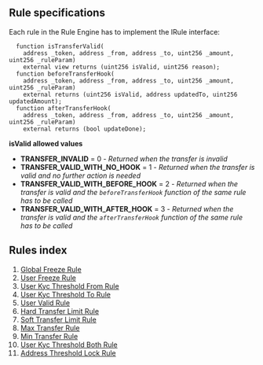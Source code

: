 ## Rule specifications

Each rule in the Rule Engine has to implement the IRule interface:

```
  function isTransferValid(
    address _token, address _from, address _to, uint256 _amount, uint256 _ruleParam)
    external view returns (uint256 isValid, uint256 reason);
  function beforeTransferHook(
    address _token, address _from, address _to, uint256 _amount, uint256 _ruleParam)
    external returns (uint256 isValid, address updatedTo, uint256 updatedAmount);
  function afterTransferHook(
    address _token, address _from, address _to, uint256 _amount, uint256 _ruleParam)
    external returns (bool updateDone);
```

**isValid allowed values**

* **TRANSFER_INVALID** = 0 - *Returned when the transfer is invalid*
* **TRANSFER_VALID_WITH_NO_HOOK** = 1 - *Returned when the transfer is valid and no further action is needed*
* **TRANSFER_VALID_WITH_BEFORE_HOOK** = 2 - *Returned when the transfer is valid and the ``beforeTransferHook`` function of the same rule has to be called*
* **TRANSFER_VALID_WITH_AFTER_HOOK** = 3 - *Returned when the transfer is valid and the ``afterTransferHook`` function of the same rule has to be called*

## Rules index

1. [Global Freeze Rule](api.md#globalfreezerule)
2. [User Freeze Rule](api.md#userfreezerule)
3. [User Kyc Threshold From Rule](api.md#userkycthresholdfromrule)
4. [User Kyc Threshold To Rule](api.md#userkycthresholdtorule)
5. [User Valid Rule](api.md#uservalidrule)
6. [Hard Transfer Limit Rule](api.md#hardtransferlimitrule)
7. [Soft Transfer Limit Rule](api.md#softtransferlimitrule)
8. [Max Transfer Rule](api.md#maxtransferrule)
9. [Min Transfer Rule](api.md#mintransferrule)
10. [User Kyc Threshold Both Rule](api.md#userkycthresholdbothrule)
11. [Address Threshold Lock Rule](api.md#addressthresholdlockrule)